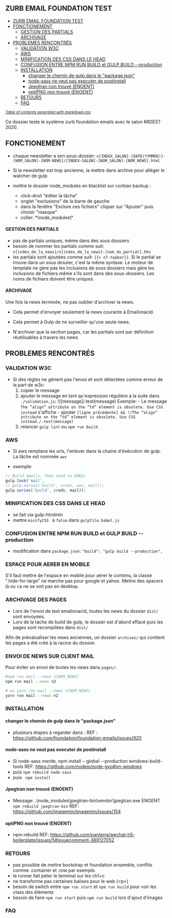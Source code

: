 ZURB EMAIL FOUNDATION TEST
---
- [ZURB EMAIL FOUNDATION TEST](#zurb-email-foundation-test)
- [FONCTIONEMENT](#fonctionement)
    + [GESTION DES PARTIALS](#gestion-des-partials)
    + [ARCHIVAGE](#archivage)
- [PROBLEMES RENCONTRÉS](#problemes-rencontr-s)
  * [VALIDATION W3C](#validation-w3c)
  * [AWS](#aws)
  * [MINIFICATION DES CSS DANS LE HEAD](#minification-des-css-dans-le-head)
  * [CONFUSION ENTRE NPM RUN BUILD et GULP BUILD --production](#confusion-entre-npm-run-build-et-gulp-build---production)
  * [INSTALLATION](#installation)
    + [changer le chemin de gulp dans le "package.json"](#changer-le-chemin-de-gulp-dans-le--packagejson-)
    + [node-sass ne veut pas executer de postinstall](#node-sass-ne-veut-pas-executer-de-postinstall)
    + [Jpegtran non trouvé (ENOENT)](#jpegtran-non-trouv---enoent-)
    + [optiPNG non trouvé (ENOENT)](#optipng-non-trouv---enoent-)
  * [RETOURS](#retours)
  * [FAQ](#faq)

<small><i><a href='http://ecotrust-canada.github.io/markdown-toc/'>Table of contents generated with markdown-toc</a></i></small>



Ce dossier teste le système zurb foundation emails avec le salon MIDEST 2020.

## FONCTIONEMENT ##

- chaque newsletter a son sous-dossier:
``n[INDEX_SALON]-[DATE(YYMMDD)]-[NOM_SALON]-[NOM-NEWS]/[INDEX-SALON]-[NOM_SALON]-[NOM_NEWS].html``
- Si la newsletter est trop ancienne, la mettre dans archive pour alléger le watcher de gulp


- mettre le dossier  node_modules  en blacklist sur corbian backup :
    - click-droit "éditer la tâche"
    - onglet "exclusions" de la barre de gauche
    - dans la fenêtre "Exclure ces fichiers" cliquer sur "Ajouter" puis choisir "masque"
    - coller: *\node_modules\\\*

#### GESTION DES PARTIALS ####

- pas de partials uniques, même dans des sous dossiers
- besoin de nommer les partials comme suit: ``n[index_de_la_news]/n[index_de_la_news]-[nom_du_partial].hbs``
- les partials sont ajoutées comme suit: ``{{> n7-topbar}}``. Si le partial se trouve dans un sous dossier, c'est la même syntaxe. Le moteur de template ne gère pas les inclusions de sous dossiers mais gère les inclusions de fichiers même s'ils sont dans des sous-dossiers.
Les noms de fichiers doivent être uniques.

#### ARCHIVAGE ####

Une fois la news terminée, ne pas oublier d'archiver la news.

- Cela permet d'envoyer seulement la news courante à Emailonacid.

- Cela permet à Gulp de ne surveiller qu'une seule news.

- N'archiver que la section pages, car les partials sont par définition réutilisables à travers les news


## PROBLEMES RENCONTRÉS ##

### VALIDATION W3C ###

- Si des règles ne gênent pas l'envoi et sont détectées comme erreur de la part de w3c:
    1. copier le message
    2. ajouter le message en tant qu'expression régulière à la suite dans ``./validation.js``: !/[message]/.test(message)
        Exemple:
            - Le message ``The “align” attribute on the “td” element is obsolete. Use CSS instead`` s'affiche
            - ajouter 
                ``
                [ligne précédente] &&
                !/The “align” attribute on the “td” element is obsolete. Use CSS instead./.test(message)
                ``
    3. relancer ``gulp lint`` ou ``npm run build``




### AWS ###

- Si aws remplace les urls, l'enlever dans la chaine d'éxécution de gulp. La tâche est nommée ``aws``

- exemple: 
```javascript
// Build emails, then send to EMAIL
gulp.task('mail',
// gulp.series('build', creds, aws, mail));
gulp.series('build', creds, mail));
```

### MINIFICATION DES CSS DANS LE HEAD ###

- se fait via gulp-htmlmin
- mettre ``minifyCSS `` à ``false`` dans ``gulpfile.babel.js``


### CONFUSION ENTRE NPM RUN BUILD et GULP BUILD --production ###

- modification dans ``package.json``: ``"build": "gulp build --production",``

### ESPACE POUR AERER EN MOBILE ###

S'il faut mettre de l'espace en mobile pour aérer le contenu, la classe ".hide-for-large" ne marche pas pour google et yahoo.
Mettre des spacers là ou ca ne se voit pas en desktop.

### ARCHIVAGE DES PAGES ###

- Lors de l'envoi de test emailonacid, toutes les news du dossier ``dist/`` sont envoyées.
- Lors de la tache de build de gulp, le dossier est d'abord effacé puis les pages sont recompilées dans ``dist/``

Afin de prévalualiser les news anciennes, un dossier ``archives/`` qui contient les pages a été créé à la racine du dossier.

### ENVOI DE NEWS SUR CLIENT MAIL ###

Pour éviter un envoi de  toutes les news dans ``pages/``:

```bash
#npm run mail --news n[NUM_NEWS]
npm run mail --news n2

# ou yarn run mail --news n[NUM_NEWS]
yarn run mail --news n2
```

### INSTALLATION ###

#### changer le chemin de gulp dans le "package.json" ####

- plusieurs étapes à regarder dans :
    REF : https://github.com/foundation/foundation-emails/issues/920

#### node-sass ne veut pas executer de postinstall ####

- Si node-sass merde, npm install --global --production windows-build-tools 
    REF: https://github.com/nodejs/node-gyp#on-windows 
- puis ``npm rebuild node-sass``
- puis `` npm install``

#### Jpegtran non trouvé (ENOENT) ####

- Message:
    .\node_modules\jpegtran-bin\vendor\jpegtran.exe ENOENT
    ``npm rebuild jpegtran-bin``
    REF: https://github.com/imagemin/imagemin/issues/154

#### optiPNG non trouvé (ENOENT) ####

- npm rebuild
    REF: https://github.com/panteng/wechat-h5-boilerplate/issues/5#issuecomment-389127052


### RETOURS ###

- pas possible de mettre bootstrap et foundation ensemble, conflits comme .container et .row par exemple.
- le runner fait péter le terminal sur les ctrl+c
- ne transforme pas certaines balises pour le web (\<p\>)
- besoin de switch entre ``npm run start`` et ``npm run build`` pour voir les class des éléments
- besoin de faire ``npm run start`` puis ``npm run build`` lors d'ajout d'images


### FAQ ###
